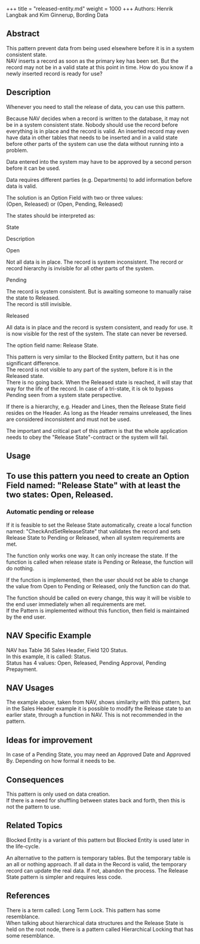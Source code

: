 +++
title = "released-entity.md"
weight = 1000
+++
Authors: Henrik Langbak and Kim Ginnerup, Bording Data

## **Abstract**

This pattern prevent data from being used elsewhere before it is in a system consistent state.  
NAV inserts a record as soon as the primary key has been set. But the record may not be in a valid state at this point in time. How do you know if a newly inserted record is ready for use?

## **Description**

Whenever you need to stall the release of data, you can use this pattern.

Because NAV decides when a record is written to the database, it may not be in a system consistent state. Nobody should use the record before everything is in place and the record is valid. An inserted record may even have data in other tables that needs to be inserted and in a valid state before other parts of the system can use the data without running into a problem.

Data entered into the system may have to be approved by a second person before it can be used.

Data requires different parties (e.g. Departments) to add information before data is valid.

The solution is an Option Field with two or three values:  
(Open, Released) or (Open, Pending, Released)

The states should be interpreted as:

State

Description

Open

Not all data is in place. The record is system inconsistent. The record or record hierarchy is invisible for all other parts of the system.

Pending

The record is system consistent. But is awaiting someone to manually raise the state to Released.  
The record is still invisible.

Released

All data is in place and the record is system consistent, and ready for use. It is now visible for the rest of the system. The state can never be reversed.

The option field name: Release State.

This pattern is very similar to the Blocked Entity pattern, but it has one significant difference.  
The record is not visible to any part of the system, before it is in the Released state.  
There is no going back. When the Released state is reached, it will stay that way for the life of the record. In case of a tri-state, it is ok to bypass Pending seen from a system state perspective.

If there is a hierarchy, e.g. Header and Lines, then the Release State field resides on the Header. As long as the Header remains unreleased, the lines are considered inconsistent and must not be used.

The important and critical part of this pattern is that the whole application needs to obey the "Release State"-contract or the system will fail. 

## **Usage**

## To use this pattern you need to create an Option Field named: "Release State" with at least the two states: Open, Released. 

### Automatic pending or release

If it is feasible to set the Release State automatically, create a local function named: "CheckAndSetReleaseState" that validates the record and sets Release State to Pending or Released, when all system requirements are met.

The function only works one way. It can only increase the state. If the function is called when release state is Pending or Release, the function will do nothing.

If the function is implemented, then the user should not be able to change the value from Open to Pending or Released, only the function can do that.

The function should be called on every change, this way it will be visible to the end user immediately when all requirements are met.   
If the Pattern is implemented without this function, then field is maintained by the end user.

## **NAV Specific Example**

NAV has Table 36 Sales Header, Field 120 Status.  
In this example, it is called: Status.  
Status has 4 values: Open, Released, Pending Approval, Pending Prepayment.

## **NAV Usages**

The example above, taken from NAV, shows similarity with this pattern, but in the Sales Header example it is possible to modify the Release state to an earlier state, through a function in NAV. This is not recommended in the pattern.

## **Ideas for improvement**

In case of a Pending State, you may need an Approved Date and Approved By. Depending on how formal it needs to be. 

## **Consequences**

This pattern is only used on data creation.   
If there is a need for shuffling between states back and forth, then this is not the pattern to use. 

## **Related Topics**

Blocked Entity is a variant of this pattern but Blocked Entity is used later in the life-cycle.

An alternative to the pattern is temporary tables. But the temporary table is an all or nothing approach. If all data in the Record is valid, the temporary record can update the real data. If not, abandon the process. The Release State pattern is simpler and requires less code. 

## **References**

There is a term called: Long Term Lock. This pattern has some resemblance.  
When talking about hierarchical data structures and the Release State is held on the root node, there is a pattern called Hierarchical Locking that has some resemblance.
